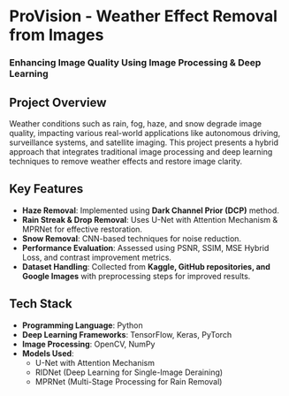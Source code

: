 # ProVision - Weather Effect Removal from Images  
### Enhancing Image Quality Using Image Processing & Deep Learning  

## Project Overview  
Weather conditions such as rain, fog, haze, and snow degrade image quality, impacting various real-world applications like autonomous driving, surveillance systems, and satellite imaging. This project presents a hybrid approach that integrates traditional image processing and deep learning techniques to remove weather effects and restore image clarity.  

## Key Features  
- **Haze Removal**: Implemented using **Dark Channel Prior (DCP)** method.  
- **Rain Streak & Drop Removal**: Uses U-Net with Attention Mechanism & MPRNet for effective restoration.  
- **Snow Removal**: CNN-based techniques for noise reduction.  
- **Performance Evaluation**: Assessed using PSNR, SSIM, MSE Hybrid Loss, and contrast improvement metrics.  
- **Dataset Handling**: Collected from **Kaggle, GitHub repositories, and Google Images** with preprocessing steps for improved results.  

## Tech Stack  
- **Programming Language**: Python  
- **Deep Learning Frameworks**: TensorFlow, Keras, PyTorch  
- **Image Processing**: OpenCV, NumPy  
- **Models Used**:  
  - U-Net with Attention Mechanism  
  - RIDNet (Deep Learning for Single-Image Deraining)  
  - MPRNet (Multi-Stage Processing for Rain Removal)    


